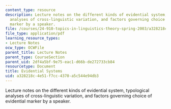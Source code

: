```yaml
---
content_type: resource
description: Lecture notes on the different kinds of evidential system, typological
  analyses of cross-linguistic variation, and factors governing choice of evidential
  marker by a speaker.
file: /courses/24-910-topics-in-linguistics-theory-spring-2003/a328218c4e51f7cc4370a5c544e94db3_2_evidentials.pdf
file_type: application/pdf
learning_resource_types:
- Lecture Notes
ocw_type: OCWFile
parent_title: Lecture Notes
parent_type: CourseSection
parent_uid: 2df4a5bf-9e75-eac1-d66b-de272733cb84
resourcetype: Document
title: Evidential Systems
uid: a328218c-4e51-f7cc-4370-a5c544e94db3
---
```

Lecture notes on the different kinds of evidential system, typological analyses of cross-linguistic variation, and factors governing choice of evidential marker by a speaker.

